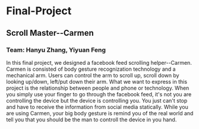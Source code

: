# Final-Project



## Scroll Master--Carmen

### Team: Hanyu Zhang, Yiyuan Feng

In this final project, we designed a facebook feed scrolling helper--Carmen. Carmen is consisted of body gesture recognization technology and a mechanical arm.
Users can control the arm to scroll up, scroll down by looking up/down, left/put down their arm. 
What we want to express in this project is the relationship between people and phone or technology. When you simply use your finger to go through
the facebook feed, it's not you are controlling the device but the device is controlling you. You just can't stop and have to receive the information from social media statically.
While you are using Carmen, your big body gesture is remind you of the real world and tell you that you should be the man to controll the device in you hand. 
